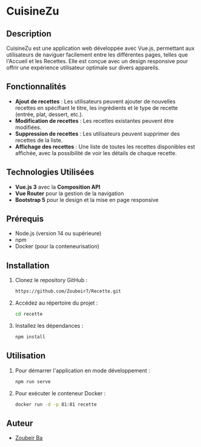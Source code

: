 # CuisineZu

## Description
CuisineZu est une application web développée avec Vue.js, permettant aux utilisateurs de naviguer facilement entre les différentes pages, telles que l'Accueil et les Recettes. Elle est conçue avec un design responsive pour offrir une expérience utilisateur optimale sur divers appareils.

## Fonctionnalités

- **Ajout de recettes** : Les utilisateurs peuvent ajouter de nouvelles recettes en spécifiant le titre, les ingrédients et le type de recette (entrée, plat, dessert, etc.).
- **Modification de recettes** : Les recettes existantes peuvent être modifiées.
- **Suppression de recettes** : Les utilisateurs peuvent supprimer des recettes de la liste.
- **Affichage des recettes** : Une liste de toutes les recettes disponibles est affichée, avec la possibilité de voir les détails de chaque recette.

## Technologies Utilisées

- **Vue.js 3** avec la **Composition API**
- **Vue Router** pour la gestion de la navigation
- **Bootstrap 5** pour le design et la mise en page responsive


## Prérequis

- Node.js (version 14 ou supérieure)
- npm 
- Docker (pour la conteneurisation)

## Installation

1. Clonez le repository GitHub :

   ```bash
   https://github.com/Zoubeir7/Recette.git   
   ```

2. Accédez au répertoire du projet :
   ```bash
   cd recette
   ```
3. Installez les dépendances :
   ```bash
   npm install
   ```

## Utilisation

1. Pour démarrer l'application en mode développement :

   ```bash
   npm run serve
   ```

1. Pour exécuter le conteneur Docker :

   ```bash
   docker run -d -p 81:81 recette
   ```

## Auteur

- [Zoubeir Ba](https://github.com/Zoubeir7) 
